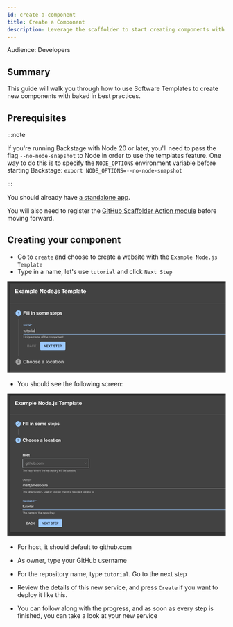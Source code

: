 ```yaml
---
id: create-a-component
title: Create a Component
description: Leverage the scaffolder to start creating components with best practices.
---
```


Audience: Developers

## Summary

This guide will walk you through how to use Software Templates to create new components with baked in best practices.

## Prerequisites

:::note

If you're running Backstage with Node 20 or later, you'll need to pass the flag `--no-node-snapshot` to Node in order to use the templates feature. One way to do this is to specify the `NODE_OPTIONS` environment variable before starting Backstage: `export NODE_OPTIONS=--no-node-snapshot`

:::

You should already have [a standalone app](./index.md).

You will also need to register the [GitHub Scaffolder Action module](../features/software-templates/builtin-actions.md#installing-action-modules) before moving forward.

## Creating your component

- Go to `create` and choose to create a website with the `Example Node.js Template`
- Type in a name, let's use `tutorial` and click `Next Step`

![Software template deployment input screen asking for a name](../assets/getting-started/b-scaffold-1.png)

- You should see the following screen:

![Software template deployment input screen asking for the GitHub username, and name of the new repo to create](../assets/getting-started/b-scaffold-2.png)

- For host, it should default to github.com
- As owner, type your GitHub username
- For the repository name, type `tutorial`. Go to the next step

- Review the details of this new service, and press `Create` if you want to
  deploy it like this.
- You can follow along with the progress, and as soon as every step is
  finished, you can take a look at your new service
